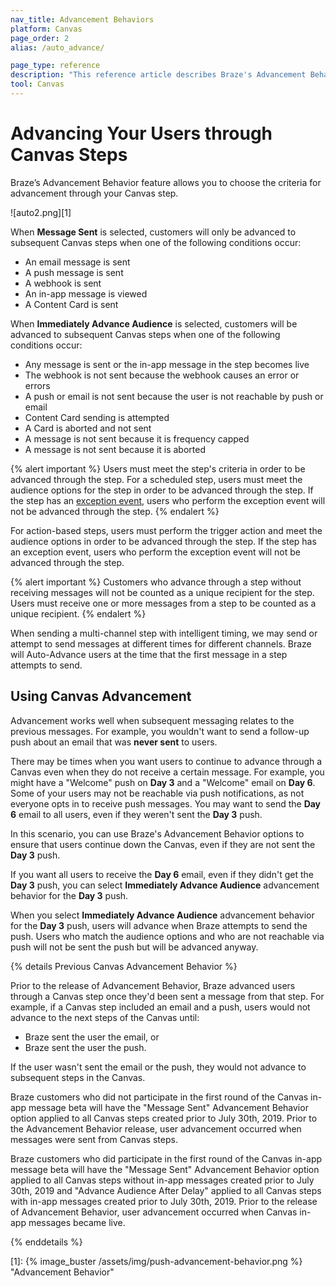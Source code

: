 ```yaml
---
nav_title: Advancement Behaviors
platform: Canvas
page_order: 2
alias: /auto_advance/

page_type: reference
description: "This reference article describes Braze's Advancement Behavior feature and covers various scenarios that may come up as you advance through a Canvas."
tool: Canvas
---
```


# Advancing Your Users through Canvas Steps

Braze’s Advancement Behavior feature allows you to choose the criteria for advancement through your Canvas step.

![auto2.png][1]

When __Message Sent__ is selected, customers will only be advanced to subsequent Canvas steps when one of the following conditions occur:

- An email message is sent
- A push message is sent
- A webhook is sent
- An in-app message is viewed
- A Content Card is sent

When __Immediately Advance Audience__ is selected, customers will be advanced to subsequent Canvas steps when one of the following conditions occur:

- Any message is sent or the in-app message in the step becomes live
- The webhook is not sent because the webhook causes an error or errors
- A push or email is not sent because the user is not reachable by push or email
- Content Card sending is attempted 
- A Card is aborted and not sent
- A message is not sent because it is frequency capped
- A message is not sent because it is aborted

{% alert important %}
  Users must meet the step's criteria in order to be advanced through the step. For a scheduled step, users must meet the audience options for the step in order to be advanced through the step. If the step has an [exception event]({{site.baseurl}}/user_guide/engagement_tools/canvas/create_a_canvas/exception_events/), users who perform the exception event will not be advanced through the step.
{% endalert %}

For action-based steps, users must perform the trigger action and meet the audience options in order to be advanced through the step. If the step has an exception event, users who perform the exception event will not be advanced through the step.

{% alert important %}
  Customers who advance through a step without receiving messages will not be counted as a unique recipient for the step. Users must receive one or more messages from a step to be counted as a unique recipient.
{% endalert %}

When sending a multi-channel step with intelligent timing, we may send or attempt to send messages at different times for different channels. Braze will Auto-Advance users at the time that the first message in a step attempts to send.   

## Using Canvas Advancement

Advancement works well when subsequent messaging relates to the previous messages. For example, you wouldn't want to send a follow-up push about an email that was __never sent__ to users.

There may be times when you want users to continue to advance through a Canvas even when they do not receive a certain message. For example, you might have a "Welcome" push on __Day 3__ and a "Welcome" email on __Day 6__. Some of your users may not be reachable via push notifications, as not everyone opts in to receive push messages. You may want to send the __Day 6__ email to all users, even if they weren't sent the __Day 3__ push.

In this scenario, you can use Braze's Advancement Behavior options to ensure that users continue down the Canvas, even if they are not sent the __Day 3__ push.

If you want all users to receive the __Day 6__ email, even if they didn't get the __Day 3__ push, you can select __Immediately Advance Audience__ advancement behavior for the __Day 3__ push.

When you select __Immediately Advance Audience__ advancement behavior for the __Day 3__ push, users will advance when Braze attempts to send the push. Users who match the audience options and who are not reachable via push will not be sent the push but will be advanced anyway.

{% details Previous Canvas Advancement Behavior %}

Prior to the release of Advancement Behavior, Braze advanced users through a Canvas step once they'd been sent a message from that step. For example, if a Canvas step included an email and a push, users would not advance to the next steps of the Canvas until:

- Braze sent the user the email, or
- Braze sent the user the push.

If the user wasn't sent the email or the push, they would not advance to subsequent steps in the Canvas.

Braze customers who did not participate in the first round of the Canvas in-app message beta will have the "Message Sent" Advancement Behavior option applied to all Canvas steps created prior to July 30th, 2019. Prior to the Advancement Behavior release, user advancement occurred when messages were sent from Canvas steps.

Braze customers who did participate in the first round of the Canvas in-app message beta will have the "Message Sent" Advancement Behavior option applied to all Canvas steps without in-app messages created prior to July 30th, 2019 and "Advance Audience After Delay" applied to all Canvas steps with in-app messages created prior to July 30th, 2019. Prior to the release of Advancement Behavior, user advancement occurred when Canvas in-app messages became live.

{% enddetails %}

[1]: {% image_buster /assets/img/push-advancement-behavior.png %} "Advancement Behavior"
